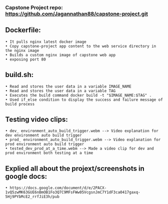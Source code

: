 ### Capstone Project repo: https://github.com/Jagannathan88/capstone-project.git
## Dockerfile: 
    • It pulls nginx latest docker image
    • Copy capstone-project app content to the web service directory in the nginx image 
    • Builds a custom nginx image of capstone web app
    • exposing port 80

## build.sh:
    • Read and stores the user data in a variable IMAGE_NAME
    • Read and stores the user data in a variable TAG
    • Executes the build command docker build -t "$IMAGE_NAME:$TAG" .
    • Used if_else condition to display the success and failure message of build process

## Testing video clips:
    • dev_ environment_auto_build_trigger.webm --> Video explanation for dev environment auto build trigger 
    • prod_ environment_auto_build_trigger.webm --> Video explanation for prod environment auto build trigger
    • tested_dev_prod_at_a_time.webm --> Made a video clip for dev and prod environment both testing at a time

## Explied all about the projext/screenshots in google docs:
    • https://docs.google.com/document/d/e/2PACX-1vQ5zwMK63GUE6nBmOB1Fo3Q7C9MFsFWw05VcgsnJmC7Y1dF3ca0417gaxq-5Hj9PYbMcE2_rrfJiE3h/pub

